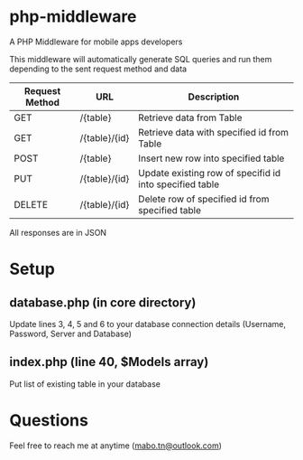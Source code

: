 # php-middleware
A PHP Middleware for mobile apps developers

This middleware will automatically generate SQL queries and run them depending to the sent request method and data

| Request Method|URL|Description|
|-|-|-
|GET|/{table}|Retrieve data from Table
|GET|/{table}/{id}|Retrieve data with specified id from Table
|POST|/{table}|Insert new row into specified table
|PUT|/{table}/{id}|Update existing row of specifid id into specified table
|DELETE|/{table}/{id}|Delete row of specified id from specified table

All responses are in JSON

# Setup

## database.php (in core directory)

Update lines 3, 4, 5 and 6 to your database connection details (Username, Password, Server and Database)

## index.php (line 40, $Models array)

Put list of existing table in your database

# Questions

Feel free to reach me at anytime (mabo.tn@outlook.com)